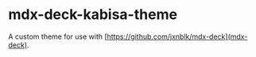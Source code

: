 
# mdx-deck-kabisa-theme

A custom theme for use with [https://github.com/jxnblk/mdx-deck](mdx-deck).


